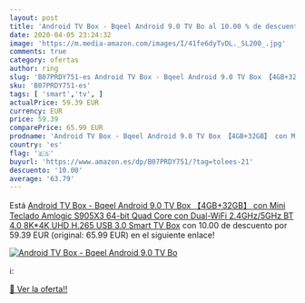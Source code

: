 ```yaml
---
layout: post
title: 'Android TV Box - Bqeel Android 9.0 TV Bo al 10.00 % de descuento'
date: 2020-04-05 23:24:32
image: 'https://m.media-amazon.com/images/I/41fe6dyTvDL._SL200_.jpg'
comments: true
category: ofertas
author: ring
slug: 'B07PRDY751-es Android TV Box - Bqeel Android 9.0 TV Box 【4GB+32GB】 con...'
sku: 'B07PRDY751-es'
tags: [ 'smart','tv', ]
actualPrice: 59.39 EUR
currency: EUR
price: 59.39
comparePrice: 65.99 EUR
prodname: 'Android TV Box - Bqeel Android 9.0 TV Box 【4GB+32GB】 con Mini Teclado Amlogic S905X3 64-bit Quad Core con Dual-WiFi 2.4GHz/5GHz BT 4.0  8K*4K UHD H.265  USB 3.0 Smart TV Box'
country: 'es'
flag: '🇪🇸'
buyurl: 'https://www.amazon.es/dp/B07PRDY751/?tag=tolees-21'
descuento: '10.00'
average: '63.79'
---
```


Está [Android TV Box - Bqeel Android 9.0 TV Box 【4GB+32GB】 con Mini Teclado Amlogic S905X3 64-bit Quad Core con Dual-WiFi 2.4GHz/5GHz BT 4.0  8K*4K UHD H.265  USB 3.0 Smart TV Box](https://www.amazon.es/dp/B07PRDY751/?tag=tolees-21) con 10.00 de descuento por 59.39 EUR (original: 65.99 EUR) en el siguiente enlace!

[![Android TV Box - Bqeel Android 9.0 TV Bo](https://m.media-amazon.com/images/I/41fe6dyTvDL._SL200_.jpg)](https://www.amazon.es/dp/B07PRDY751/?tag=tolees-21)

ℹ️:


[🛒 Ver la oferta!!](https://www.amazon.es/dp/B07PRDY751/?tag=tolees-21)
